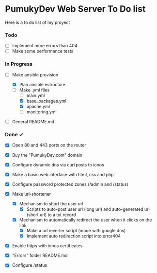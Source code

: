 # PumukyDev Web Server To Do list 
Here is a to do list of my proyect

### Todo

- [ ] Implement more errors than 404
- [ ] Make some performance tests

### In Progress

- [ ] Make ansible provision
  - [X] Plan ansible estructure
  - [ ] Make .yml files
    - [ ] main.yml
    - [X] base_packages.yml
    - [X] apache.yml
    - [ ] monitoring.yml

- [ ] General README.md


### Done ✓

- [x] Open 80 and 443 ports on the router
- [X] Buy the "PumukyDev.com" domain
- [X] Configure dynamic dns via curl posts to ionos
- [X] Make a basic web interface with html, css and php
- [X] Configure password protected zones (/admin and /status)
- [X] Make url-shortener
  - [X] Mechanism to short the user url
    - [X] Scripts to auto-post user url (long url) and auto-generated url (short url) to a txt record
  - [X] Mechanism to automatically redirect the user when it clicks on the link
    - [X] Make a url reverter script (made with google dns)
    - [X] Implement auto redirection script into error404
- [X] Enable https with ionos certificates
- [X] "Errors" folder README.md
- [X] Configure /status

